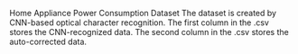 Home Appliance Power Consumption Dataset
The dataset is created by CNN-based optical character recognition.
The first column in the .csv stores the CNN-recognized data.
The second column in the .csv stores the auto-corrected data.
